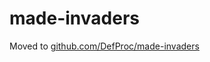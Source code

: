 # made-invaders
Moved to [github.com/DefProc/made-invaders](https://github.com/defproc/made-invaders)
